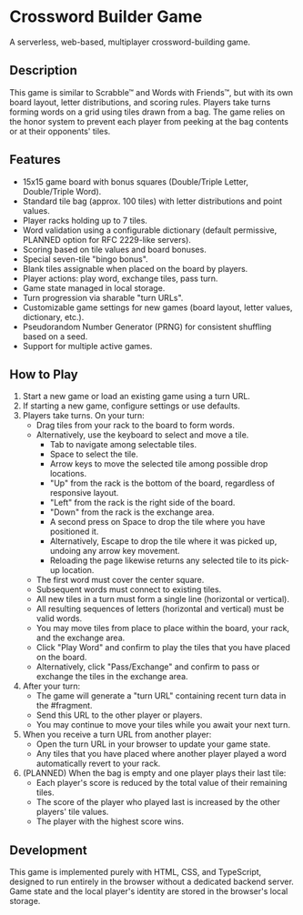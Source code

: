 # Crossword Builder Game

A serverless, web-based, multiplayer crossword-building game.

## Description

This game is similar to Scrabble™ and Words with Friends™, but with its own board layout, letter distributions, and scoring rules. Players take turns forming words on a grid using tiles drawn from a bag. The game relies on the honor system to prevent each player from peeking at the bag contents or at their opponents' tiles.

## Features

-   15x15 game board with bonus squares (Double/Triple Letter, Double/Triple Word).
-   Standard tile bag (approx. 100 tiles) with letter distributions and point values.
-   Player racks holding up to 7 tiles.
-   Word validation using a configurable dictionary (default permissive, PLANNED option for RFC 2229-like servers).
-   Scoring based on tile values and board bonuses.
-   Special seven-tile "bingo bonus".
-   Blank tiles assignable when placed on the board by players.
-   Player actions: play word, exchange tiles, pass turn.
-   Game state managed in local storage.
-   Turn progression via sharable "turn URLs".
-   Customizable game settings for new games (board layout, letter values, dictionary, etc.).
-   Pseudorandom Number Generator (PRNG) for consistent shuffling based on a seed.
-   Support for multiple active games.

## How to Play

1.  Start a new game or load an existing game using a turn URL.
2.  If starting a new game, configure settings or use defaults.
3.  Players take turns. On your turn:
    *   Drag tiles from your rack to the board to form words.
    *   Alternatively, use the keyboard to select and move a tile.
        *   Tab to navigate among selectable tiles.
        *   Space to select the tile.
        *   Arrow keys to move the selected tile among possible drop locations.
        *   "Up" from the rack is the bottom of the board, regardless of responsive layout.
        *   "Left" from the rack is the right side of the board.
        *   "Down" from the rack is the exchange area.
        *   A second press on Space to drop the tile where you have positioned it.
        *   Alternatively, Escape to drop the tile where it was picked up, undoing any arrow key movement.
        *   Reloading the page likewise returns any selected tile to its pick-up location.
    *   The first word must cover the center square.
    *   Subsequent words must connect to existing tiles.
    *   All new tiles in a turn must form a single line (horizontal or vertical).
    *   All resulting sequences of letters (horizontal and vertical) must be valid words.
    *   You may move tiles from place to place within the board, your rack, and the exchange area.
    *   Click "Play Word" and confirm to play the tiles that you have placed on the board.
    *   Alternatively, click "Pass/Exchange" and confirm to pass or exchange the tiles in the exchange area.
4.  After your turn:
    *   The game will generate a "turn URL" containing recent turn data in the #fragment.
    *   Send this URL to the other player or players.
    *   You may continue to move your tiles while you await your next turn.
5.  When you receive a turn URL from another player:
    *   Open the turn URL in your browser to update your game state.
    *   Any tiles that you have placed where another player played a word automatically revert to your rack.
6.  (PLANNED) When the bag is empty and one player plays their last tile:
    *   Each player's score is reduced by the total value of their remaining tiles.
    *   The score of the player who played last is increased by the other players' tile values.
    *   The player with the highest score wins.

## Development

This game is implemented purely with HTML, CSS, and TypeScript, designed to run entirely in the browser without a dedicated backend server. Game state and the local player's identity are stored in the browser's local storage.
